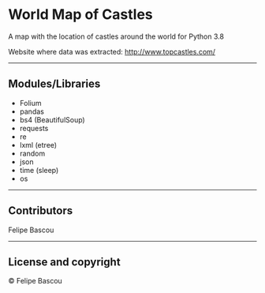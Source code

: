 # World Map of Castles

A map with the location of castles around the world for Python 3.8

Website where data was extracted: http://www.topcastles.com/

---

## Modules/Libraries
* Folium
* pandas
* bs4 (BeautifulSoup)
* requests
* re
* lxml (etree)
* random
* json
* time (sleep)
* os

---

## Contributors

Felipe Bascou

---

## License and copyright

© Felipe Bascou
